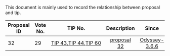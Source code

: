 This document is mainly used to record the relationship between proposal and tip.

|  Proposal ID    | Vote No.  | TIP No. | Description | Since | Status |
|  ----  | ----   | :----:   | :----: | :----:  | :----: |
|32|29|[TIP&nbsp;43](../tip-43.md),[TIP&nbsp;44](../tip-44.md),[TIP&nbsp;60](../tip-60.md)|[proposal 32](proposal-32.md)|[Odyssey-3.6.6](https://github.com/tronprotocol/java-tron/releases/tag/Odyssey-v3.6.6)|[voting](https://tronscan.org/#/proposal/29)|
